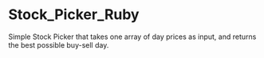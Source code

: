 # Stock_Picker_Ruby
Simple Stock Picker that takes one array of day prices as input, and returns the best possible buy-sell day.

